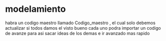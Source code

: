 # modelamiento
habra un codigo maestro llamado Codigo_maestro , el cual solo debemos actualizar si todos damos el visto bueno
cada uno podra importar un codigo de avanze para asi sacar ideas de los demas e ir avanzado mas rapido
